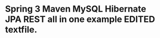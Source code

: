 Spring 3  Maven MySQL Hibernate JPA REST all in one example EDITED textfile.
=========================================================== 
